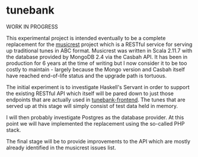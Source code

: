 # tunebank

WORK IN PROGRESS

This experimental project is intended eventually to be a complete replacement for the [musicrest](https://github.com/newlandsvalley/musicrest) project which is a RESTful service for serving up traditional tunes in ABC format.  Musicrest was written in Scala 2.11.7 with the database provided by MongoDB 2.4 via the Casbah API.  It has been in production for 6 years at the time of writing but I now consider it to be too costly to maintain - largely because the Mongo version and Casbah itself have reached end-of-life status and the upgrade path is tortuous.

The initial experiment is to investigate Haskell's Servant in order to support the existing RESTful API which itself will be pared down to just those endpoints that are actually used in [tunebank-frontend](https://github.com/newlandsvalley/tunebank-frontend).  The tunes that are served up at this stage will simply consist of test data held in memory.

I will then probably investigate Postgres as the database provider.  At this point we will have implemented the replacement using the so-called PHP stack.  

The final stage will be to provide improvements to the API which are mostly already identified in the musicrest issues list.
